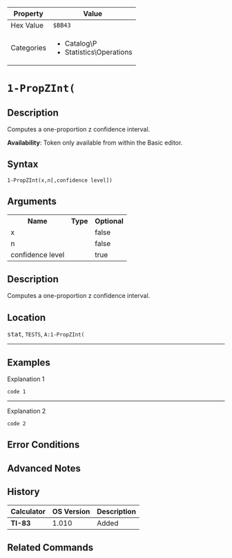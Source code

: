 | Property      | Value |
|---------------|-------|
| Hex Value     | `$BB43`|
| Categories    | <ul><li>Catalog\P</li><li>Statistics\Operations</li></ul> |

# `1-PropZInt(`

## Description
Computes a one-proportion z confidence interval.


<b>Availability</b>: Token only available from within the Basic editor.

## Syntax
`1-PropZInt(x,n[,confidence level])`

## Arguments
<table>
<tr><th>Name</th><th>Type</th><th>Optional</th></tr>

<tr><td>x</td><td></td><td>false</td></tr>

<tr><td>n</td><td></td><td>false</td></tr>

<tr><td>confidence level</td><td></td><td>true</td></tr>

</table>

## Description
Computes a one-proportion z confidence interval.

## Location
<kbd>stat</kbd>, `TESTS`, `A:1-PropZInt(`
<hr>

## Examples

Explanation 1
```ti-basic
code 1
```
---
Explanation 2
```ti-basic
code 2
```

## Error Conditions


## Advanced Notes


## History
| Calculator | OS Version | Description |
|------------|------------|-------------|
| <b>TI-83</b> | 1.010 | Added

## Related Commands

    
